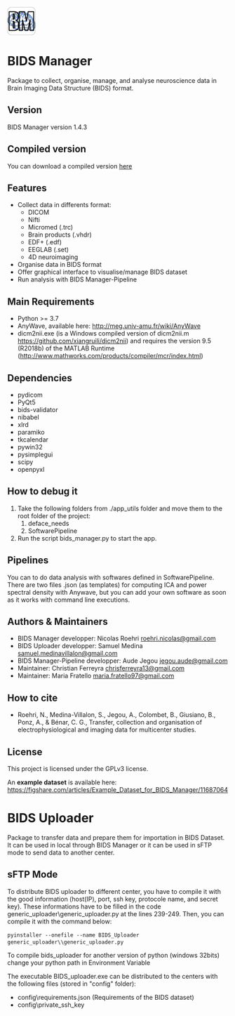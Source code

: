 ![bids manager](icons/bids_manager_icon.png "Bids Manager")

#  BIDS Manager
Package to collect, organise, manage, and analyse neuroscience data in Brain Imaging Data Structure (BIDS) format.

## Version
BIDS Manager version 1.4.3

## Compiled version
You can download a compiled version [here](https://github.com/Dynamap/BIDS_Manager/releases/download/v1.4.3/bids_manager_1.4.3.zip) 

## Features
* Collect data in differents format:
  * DICOM
  * Nifti
  * Micromed (.trc)
  * Brain products (.vhdr)
  * EDF+ (.edf)
  * EEGLAB (.set)
  * 4D neuroimaging 
* Organise data in BIDS format
* Offer graphical interface to visualise/manage BIDS dataset
* Run analysis with BIDS Manager-Pipeline

## Main Requirements
* Python >= 3.7
* AnyWave, available here: http://meg.univ-amu.fr/wiki/AnyWave
* dicm2nii.exe (is a Windows compiled version of dicm2nii.m https://github.com/xiangruili/dicm2nii) and requires the version 9.5 (R2018b) of the MATLAB Runtime (http://www.mathworks.com/products/compiler/mcr/index.html)

## Dependencies
* pydicom
* PyQt5
* bids-validator
* nibabel
* xlrd
* paramiko
* tkcalendar
* pywin32
* pysimplegui
* scipy
* openpyxl

## How to debug it
1. Take the following folders from ./app_utils folder and move them to the root folder of the project:
   1. deface_needs
   2. SoftwarePipeline
2. Run the script bids_manager.py to start the app.

## Pipelines
You can to do data analysis with softwares defined in SoftwarePipeline. There are two files .json (as templates) for computing ICA and power spectral density with Anywave, but you can add your own software as soon as it works with command line executions. 


## Authors & Maintainers
* BIDS Manager developper: Nicolas Roehri <roehri.nicolas@gmail.com>
* BIDS Uploader developper: Samuel Medina <samuel.medinavillalon@gmail.com>
* BIDS Manager-Pipeline developper: Aude Jegou <jegou.aude@gmail.com>     
* Maintainer: Christian Ferreyra <chrisferreyra13@gmail.com>
* Maintainer: Maria Fratello <maria.fratello97@gmail.com>

## How to cite
* Roehri, N., Medina-Villalon, S., Jegou, A., Colombet, B., Giusiano, B., Ponz, A., & Bénar, C. G., Transfer, collection and organisation of electrophysiological and imaging data for multicenter studies.

## License
This project is licensed under the GPLv3 license.

An **example dataset** is available here: https://figshare.com/articles/Example_Dataset_for_BIDS_Manager/11687064

# BIDS Uploader
Package to transfer data and prepare them for importation in BIDS Dataset. It can be used in local through BIDS Manager
or it can be used in sFTP mode to send data to another center.

## sFTP Mode
To distribute BIDS uploader to different center, you have to compile it with the good information (host(IP), port, ssh key, protocole name, and secret key). These informations have to be filled in the code
generic_uploader\\generic_uploader.py at the lines 239-249. Then, you can compile it with the command below:
```
pyinstaller --onefile --name BIDS_Uploader generic_uploader\\generic_uploader.py
```
To compile bids_uploader for another version of python (windows 32bits) change your python path in Environment Variable

The executable BIDS_uploader.exe can be distributed to the centers with the following files (stored in "config" folder):
* config\\requirements.json (Requirements of the BIDS dataset)
* config\\private_ssh_key